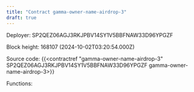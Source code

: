 ```yaml
---
title: "Contract gamma-owner-name-airdrop-3"
draft: true
---
```

Deployer: SP2QEZ06AGJ3RKJPBV14SY1V5BBFNAW33D96YPGZF


 



Block height: 168107 (2024-10-02T03:20:54.000Z)

Source code: {{<contractref "gamma-owner-name-airdrop-3" SP2QEZ06AGJ3RKJPBV14SY1V5BBFNAW33D96YPGZF gamma-owner-name-airdrop-3>}}

Functions:



